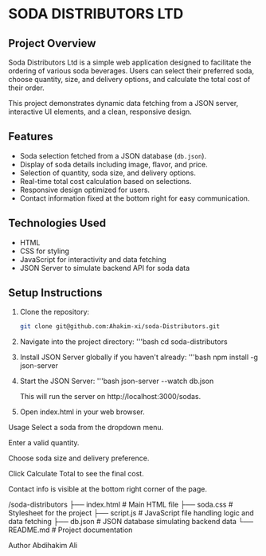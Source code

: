 # SODA DISTRIBUTORS LTD

## Project Overview  
Soda Distributors Ltd is a simple web application designed to facilitate the ordering of various soda beverages. Users can select their preferred soda, choose quantity, size, and delivery options, and calculate the total cost of their order.

This project demonstrates dynamic data fetching from a JSON server, interactive UI elements, and a clean, responsive design.

## Features  
- Soda selection fetched from a JSON database (`db.json`).  
- Display of soda details including image, flavor, and price.  
- Selection of quantity, soda size, and delivery options.  
- Real-time total cost calculation based on selections.  
- Responsive design optimized for users.  
- Contact information fixed at the bottom right for easy communication.

## Technologies Used  
- HTML  
- CSS for styling  
- JavaScript for interactivity and data fetching  
- JSON Server to simulate backend API for soda data  

## Setup Instructions  
1. Clone the repository:  
   ```bash
   git clone git@github.com:Ahakim-xi/soda-Distributors.git

2. Navigate into the project directory:
'''bash
   cd soda-distributors

3. Install JSON Server globally if you haven't already:
'''bash
   npm install -g json-server

4. Start the JSON Server:
'''bash
   json-server --watch db.json

   This will run the server on http://localhost:3000/sodas.

5. Open index.html in your web browser.

Usage
Select a soda from the dropdown menu.

Enter a valid quantity.

Choose soda size and delivery preference.

Click Calculate Total to see the final cost.

Contact info is visible at the bottom right corner of the page.

/soda-distributors
├── index.html       # Main HTML file
├── soda.css         # Stylesheet for the project
├── script.js        # JavaScript file handling logic and data fetching
├── db.json          # JSON database simulating backend data
└── README.md        # Project documentation


Author
Abdihakim Ali




